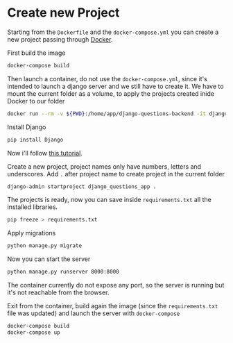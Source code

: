 # Create new Project

Starting from the `Dockerfile` and the `docker-compose.yml` you can create a new project passing through [Docker](https://www.docker.com/).

First build the image

```bash
docker-compose build
```

Then launch a container, do not use the `docker-compose.yml`, since it's intended to launch a django server and we still have to create it. We have to mount the current folder as a volume, to apply the projects created inide Docker to our folder

```bash
docker run --rm -v ${PWD}:/home/app/django-questions-backend -it django_api bash -l
```

Install Django

```bash
pip install Django
```

Now i'll follow [this tutorial]().

Create a new project, project names only have numbers, letters and underscores. Add `.` after project name to create project in the current folder

```bash
django-admin startproject django_questions_app .
```

The projects is ready, now you can save inside `requirements.txt` all the installed libraries.

```bash
pip freeze > requirements.txt
```

Apply migrations

```bash
python manage.py migrate
```

Now you can start the server

```bash
python manage.py runserver 8000:8000
```

The container currently do not expose any port, so the server is running but it's not reachable from the browser.

Exit from the container, build again the image (since the `requirements.txt` file was updated) and launch the server with `docker-compose`

```bash
docker-compose build
docker-compose up
```
